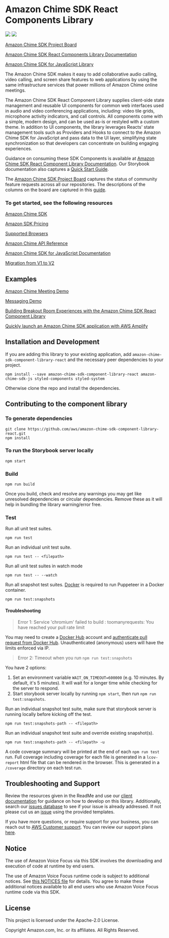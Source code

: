 # Amazon Chime SDK React Components Library

<a href="https://www.npmjs.com/package/amazon-chime-sdk-component-library-react"><img src="https://img.shields.io/npm/v/amazon-chime-sdk-component-library-react?style=flat-square"></a>
<a href="https://github.com/aws/amazon-chime-sdk-component-library-react"><img src="https://github.com/aws/amazon-chime-sdk-component-library-react/workflows/CI%20Workflow/badge.svg"></a>

[Amazon Chime SDK Project Board](https://github.com/orgs/aws/projects/12)

[Amazon Chime SDK React Components Library Documentation](https://aws.github.io/amazon-chime-sdk-component-library-react/)

[Amazon Chime SDK for JavaScript Library](https://github.com/aws/amazon-chime-sdk-js/)

The Amazon Chime SDK makes it easy to add collaborative audio calling, video calling, and screen share features to web applications by using the same infrastructure services that power millions of Amazon Chime online meetings.

The Amazon Chime SDK React Component Library supplies client-side state management and reusable UI components for common web interfaces used in audio and video conferencing applications, including: video tile grids, microphone activity indicators, and call controls. All components come with a simple, modern design, and can be used as-is or restyled with a custom theme. In addition to UI components, the library leverages Reacts' state management tools such as Providers and Hooks to connect to the Amazon Chime SDK for JavaScript and pass data to the UI layer, simplifying state synchronization so that developers can concentrate on building engaging experiences.

Guidance on consuming these SDK Components is available at [Amazon Chime SDK React Component Library Documentation](https://aws.github.io/amazon-chime-sdk-component-library-react/). Our Storybook documentation also captures a [Quick Start Guide](https://aws.github.io/amazon-chime-sdk-component-library-react/?path=/docs/quick-starts--page).

The [Amazon Chime SDK Project Board](https://github.com/orgs/aws/projects/12) captures the status of community feature requests across all our repositories. The descriptions of the columns on the board are captured in this [guide](https://aws.github.io/amazon-chime-sdk-js/modules/projectboard.html).

### To get started, see the following resources

[Amazon Chime SDK](https://aws.amazon.com/chime/chime-sdk/)

[Amazon SDK Pricing](https://aws.amazon.com/chime/pricing/#Chime_SDK_)

[Supported Browsers](https://docs.aws.amazon.com/chime/latest/dg/meetings-sdk.html#mtg-browsers)

[Amazon Chime API Reference](https://docs.aws.amazon.com/chime/latest/APIReference/Welcome.html)

[Amazon Chime SDK for JavaScript Documentation](https://aws.github.io/amazon-chime-sdk-js/#amazon-chime-sdk-for-javascript)

[Migration from V1 to V2](https://aws.github.io/amazon-chime-sdk-component-library-react/?path=/docs/migration-to-v2--page)

## Examples

[Amazon Chime Meeting Demo](https://github.com/aws-samples/amazon-chime-sdk/tree/main/apps/meeting)

[Messaging Demo](https://github.com/aws-samples/amazon-chime-sdk/tree/main/apps/chat)

[Building Breakout Room Experiences with the Amazon Chime SDK React Component Library](https://aws.amazon.com/blogs/business-productivity/breakout-room-amazon-chime-sdk-react-component-library/)

[Quickly launch an Amazon Chime SDK application with AWS Amplify](https://aws.amazon.com/blogs/business-productivity/quickly-launch-an-amazon-chime-sdk-application-with-aws-amplify/)

## Installation and Development

If you are adding this library to your existing application, add `amazon-chime-sdk-component-library-react` and the necessary peer dependencies to your project.

```
npm install --save amazon-chime-sdk-component-library-react amazon-chime-sdk-js styled-components styled-system
```

Otherwise clone the repo and install the dependencies.

## Contributing to the component library

### To generate dependencies

```
git clone https://github.com/aws/amazon-chime-sdk-component-library-react.git
npm install
```

### To run the Storybook server locally

```
npm start
```

### Build

```
npm run build
```

Once you build, check and resolve any warnings you may get like unresolved dependencies or circular dependencies. Remove these as it will help in bundling the library warning/error free.

### Test

Run all unit test suites.

```
npm run test
```

Run an individual unit test suite.

```
npm run test -- <filepath>
```

Run all unit test suites in watch mode

```
npm run test -- --watch
```

Run all snapshot test suites. [Docker](https://docs.docker.com/install/) is required to run Puppeteer in a Docker container.

```
npm run test:snapshots
```

#### Troubleshooting

> Error 1: Service 'chromium' failed to build : toomanyrequests: You have reached your pull rate limit

You may need to create a [Docker Hub](https://hub.docker.com/) account and [authenticate pull request from Docker Hub](https://docs.docker.com/docker-hub/download-rate-limit/#how-do-i-authenticate-pull-requests). Unauthenticated (anonymous) users will have the limits enforced via IP.

> Error 2: Timeout when you run `npm run test:snapshots`

You have 2 options:

1. Set an environment variable `WAIT_ON_TIMEOUT=600000` (e.g. 10 minutes. By default, it's 5 minutes). It will wait for a longer time while checking for the server to respond.
2. Start storybook server locally by running `npm start`, then run `npm run test:snapshots`.

Run an individual snapshot test suite, make sure that storybook server is running locally before kicking off the test.

```
npm run test:snapshots-path -- <filepath>
```

Run an individual snapshot test suite and override existing snapshot(s).

```
npm run test:snapshots-path -- <filepath> -u
```

A code coverage summary will be printed at the end of each `npm run test` run. Full coverage including coverage for each file is generated in a `lcov-report` html file that can be rendered in the browser. This is generated in a `/coverage` directory on each test run.

## Troubleshooting and Support
Review the resources given in the ReadMe and use our [client documentation](https://aws.github.io/amazon-chime-sdk-component-library-react/) for guidance on how to develop on this library. Additionally, search our [issues database](https://github.com/aws/amazon-chime-sdk-component-library-react/issues) to see if your issue is already addressed. If not please cut us an [issue](https://github.com/aws/amazon-chime-sdk-component-library-react/issues/new/choose) using the provided templates.

If you have more questions, or require support for your business, you can reach out to [AWS Customer support](https://pages.awscloud.com/GLOBAL-aware-GC-Amazon-Chime-SDK-2020-reg.html). You can review our support plans [here](https://aws.amazon.com/premiumsupport/plans/?nc=sn&loc=1).

## Notice

The use of Amazon Voice Focus via this SDK involves the downloading and execution of code at runtime by end users.

The use of Amazon Voice Focus runtime code is subject to additional notices. See [this NOTICES file](https://static.sdkassets.chime.aws/workers/NOTICES.txt) for details. You agree to make these additional notices available to all end users who use Amazon Voice Focus runtime code via this SDK.

## License

This project is licensed under the Apache-2.0 License.

Copyright Amazon.com, Inc. or its affiliates. All Rights Reserved.
